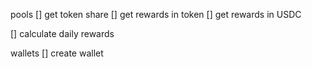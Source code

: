

pools
[] get token share
[] get rewards in token
[] get rewards in USDC

[] calculate daily rewards


wallets
[] create wallet

